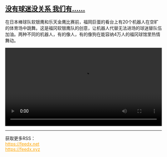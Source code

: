 <!--1594284940000-->
[没有球迷没关系 我们有......](https://www.dw.com/zh/%E6%B2%A1%E6%9C%89%E7%90%83%E8%BF%B7%E6%B2%A1%E5%85%B3%E7%B3%BB%20%E6%88%91%E4%BB%AC%E6%9C%89....../a-54103387)
------

<p>在日本棒球队软银鹰和乐天金鹰比赛前，福岡巨蛋的看台上有20个机器人在空旷的体育场中跳舞。这是福冈软银鹰队的创意，让机器人代替无法进场的球迷替队伍加油。两种不同的机器人，有的像人，有的像狗在能容纳4万人的福冈球馆里热情舞动。</small></p><video src="https://tvdownloaddw-a.akamaihd.net/dwtv_video/flv/vdt_zh/2020/bchi200709_001_robot_01i_sd_sor.mp4" controls style="width:100%"></video><br><hr><div>获取更多RSS：<br><a href="https://feedx.net" style="color:orange" target="_blank">https://feedx.net</a> <br><a href="https://feedx.xyz" style="color:orange" target="_blank">https://feedx.xyz</a><br></div>
